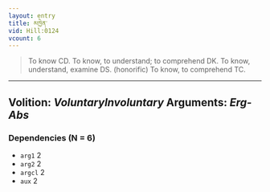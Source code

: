 ```yaml
---
layout: entry
title: མཁྱེན་
vid: Hill:0124
vcount: 6
---
```

> To know CD\. To know, to understand; to comprehend DK\. To know, understand, examine DS\. (honorific) To know, to comprehend TC\.

---
Volition: _VoluntaryInvoluntary_
Arguments: _Erg-Abs_
---

### Dependencies (N = 6)
* `arg1` 2
* `arg2` 2
* `argcl` 2
* `aux` 2
